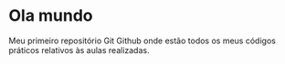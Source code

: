 # Ola mundo
 Meu primeiro repositório Git Github onde estão todos os meus códigos práticos relativos às aulas realizadas.
